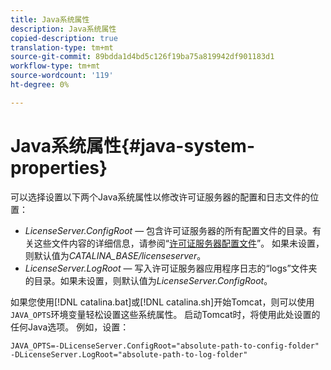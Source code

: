 ```yaml
---
title: Java系统属性
description: Java系统属性
copied-description: true
translation-type: tm+mt
source-git-commit: 89bdda1d4bd5c126f19ba75a819942df901183d1
workflow-type: tm+mt
source-wordcount: '119'
ht-degree: 0%

---
```



# Java系统属性{#java-system-properties}

可以选择设置以下两个Java系统属性以修改许可证服务器的配置和日志文件的位置：

* *LicenseServer.ConfigRoot*  — 包含许可证服务器的所有配置文件的目录。有关这些文件内容的详细信息，请参阅“[许可证服务器配置文件](../../aaxs-protected-streaming/aaxs-license-server-config-files/aaxs-configuration-directory-structure.md)”。 如果未设置，则默认值为&#x200B;*CATALINA_BASE/licenseserver*。
* *LicenseServer.LogRoot*  — 写入许可证服务器应用程序日志的“logs”文件夹的目录。如果未设置，则默认值为&#x200B;*LicenseServer.ConfigRoot*。

如果您使用[!DNL catalina.bat]或[!DNL catalina.sh]开始Tomcat，则可以使用`JAVA_OPTS`环境变量轻松设置这些系统属性。 启动Tomcat时，将使用此处设置的任何Java选项。 例如，设置：

```
JAVA_OPTS=-DLicenseServer.ConfigRoot="absolute-path-to-config-folder" -DLicenseServer.LogRoot="absolute-path-to-log-folder"
```

